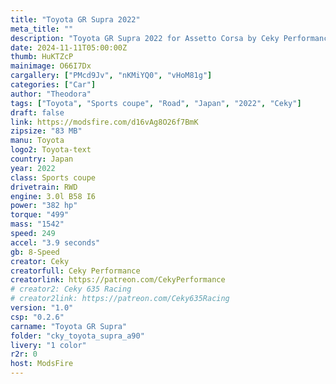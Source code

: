 ```yaml
---
title: "Toyota GR Supra 2022"
meta_title: ""
description: "Toyota GR Supra 2022 for Assetto Corsa by Ceky Performance"
date: 2024-11-11T05:00:00Z
thumb: HuKTZcP
mainimage: O66I7Dx
cargallery: ["PMcd9Jv", "nKMiYQ0", "vHoM81g"]
categories: ["Car"]
author: "Theodora"
tags: ["Toyota", "Sports coupe", "Road", "Japan", "2022", "Ceky"]
draft: false
link: https://modsfire.com/d16vAg8O26f7BmK
zipsize: "83 MB"
manu: Toyota
logo2: Toyota-text
country: Japan
year: 2022
class: Sports coupe
drivetrain: RWD
engine: 3.0l B58 I6
power: "382 hp"
torque: "499"
mass: "1542"
speed: 249
accel: "3.9 seconds"
gb: 8-Speed
creator: Ceky
creatorfull: Ceky Performance
creatorlink: https://patreon.com/CekyPerformance
# creator2: Ceky 635 Racing
# creator2link: https://patreon.com/Ceky635Racing
version: "1.0"
csp: "0.2.6"
carname: "Toyota GR Supra"
folder: "cky_toyota_supra_a90"
livery: "1 color"
r2r: 0
host: ModsFire
---
```

